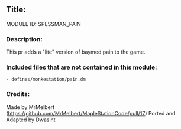 ## Title: <!--Title of your addition-->

<!-- uppercase, underscore_connected name of your module, that you use to mark files-->
MODULE ID: SPESSMAN_PAIN 

### Description:

This pr adds a "lite" version of baymed pain to the game.
<!-- Any master file changes you've made to existing master files or if you've added a new master file. Please mark either as #NEW or #CHANGE -->

### Included files that are not contained in this module:
	- defines/monkestation/pain.dm

<!-- Likewise, be it a non-modular file or a modular one that's not contained within the folder belonging to this specific module, it should be mentioned here -->

### Credits:

<!-- Here go the credits to you, dear coder, and in case of collaborative work or ports, credits to the original source of the code -->
<!-- Orignal Coders -->
Made by MrMelbert (https://github.com/MrMelbert/MapleStationCode/pull/17)
Ported and Adapted by Dwasint
